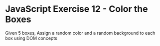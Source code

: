 # JavaScript Exercise 12 - Color the Boxes

Given 5 boxes, Assign a random color and a random background to each box using DOM concepts